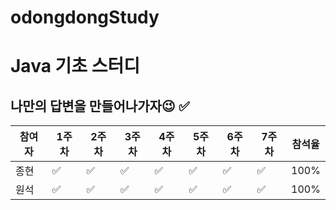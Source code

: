 # odongdongStudy

# Java 기초 스터디

## 나만의 답변을 만들어나가자😉 ✅

| 참여자 | 1주차 | 2주차 | 3주차 | 4주차 | 5주차 | 6주차 | 7주차 | 참석율 |
| --- | --- | --- | --- | --- | --- | --- | --- | --- |
| 종현 | ✅ | ✅ | ✅ | ✅ | ✅ | ✅ | ✅ | 100% |
| 원석 | ✅  | ✅ | ✅ | ✅ | ✅ | ✅ | ✅ | 100% |
